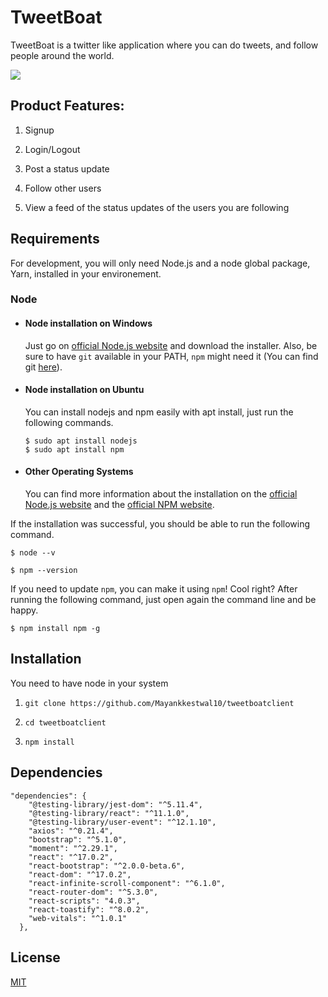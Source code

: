 # TweetBoat

TweetBoat is a twitter like application where you can do tweets, and follow people around the world.

![](src/assests/images/tweetboat.png)

## Product Features:

1. Signup

2. Login/Logout

3. Post a status update

4. Follow other users

5. View a feed of the status updates of the users you are following

## Requirements

For development, you will only need Node.js and a node global package, Yarn, installed in your environement.

### Node
- #### Node installation on Windows

  Just go on [official Node.js website](https://nodejs.org/) and download the installer.
Also, be sure to have `git` available in your PATH, `npm` might need it (You can find git [here](https://git-scm.com/)).

- #### Node installation on Ubuntu

  You can install nodejs and npm easily with apt install, just run the following commands.

      $ sudo apt install nodejs
      $ sudo apt install npm

- #### Other Operating Systems
  You can find more information about the installation on the [official Node.js website](https://nodejs.org/) and the [official NPM website](https://npmjs.org/).

If the installation was successful, you should be able to run the following command.

    $ node --v

    $ npm --version

If you need to update `npm`, you can make it using `npm`! Cool right? After running the following command, just open again the command line and be happy.

    $ npm install npm -g

## Installation

You need to have node in your system

1. ```git clone https://github.com/Mayankkestwal10/tweetboatclient```

2. ```cd tweetboatclient```

3. ```npm install```

## Dependencies
```
"dependencies": {
    "@testing-library/jest-dom": "^5.11.4",
    "@testing-library/react": "^11.1.0",
    "@testing-library/user-event": "^12.1.10",
    "axios": "^0.21.4",
    "bootstrap": "^5.1.0",
    "moment": "^2.29.1",
    "react": "^17.0.2",
    "react-bootstrap": "^2.0.0-beta.6",
    "react-dom": "^17.0.2",
    "react-infinite-scroll-component": "^6.1.0",
    "react-router-dom": "^5.3.0",
    "react-scripts": "4.0.3",
    "react-toastify": "^8.0.2",
    "web-vitals": "^1.0.1"
  },
```


## License
[MIT](https://choosealicense.com/licenses/mit/)